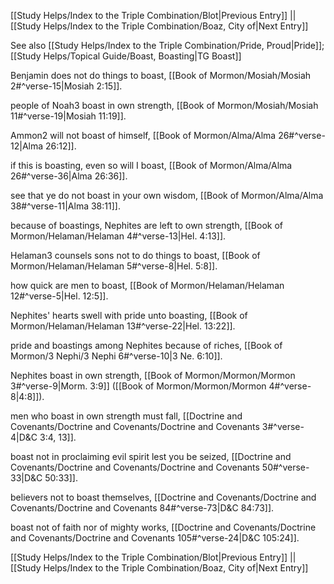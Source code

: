 [[Study Helps/Index to the Triple Combination/Blot|Previous Entry]]  ||  [[Study Helps/Index to the Triple Combination/Boaz, City of|Next Entry]]

 See also [[Study Helps/Index to the Triple Combination/Pride, Proud|Pride]]; [[Study Helps/Topical Guide/Boast, Boasting|TG Boast]]

 Benjamin does not do things to boast, [[Book of Mormon/Mosiah/Mosiah 2#^verse-15|Mosiah 2:15]].

 people of Noah3 boast in own strength, [[Book of Mormon/Mosiah/Mosiah 11#^verse-19|Mosiah 11:19]].

 Ammon2 will not boast of himself, [[Book of Mormon/Alma/Alma 26#^verse-12|Alma 26:12]].

 if this is boasting, even so will I boast, [[Book of Mormon/Alma/Alma 26#^verse-36|Alma 26:36]].

 see that ye do not boast in your own wisdom, [[Book of Mormon/Alma/Alma 38#^verse-11|Alma 38:11]].

 because of boastings, Nephites are left to own strength, [[Book of Mormon/Helaman/Helaman 4#^verse-13|Hel. 4:13]].

 Helaman3 counsels sons not to do things to boast, [[Book of Mormon/Helaman/Helaman 5#^verse-8|Hel. 5:8]].

 how quick are men to boast, [[Book of Mormon/Helaman/Helaman 12#^verse-5|Hel. 12:5]].

 Nephites' hearts swell with pride unto boasting, [[Book of Mormon/Helaman/Helaman 13#^verse-22|Hel. 13:22]].

 pride and boastings among Nephites because of riches, [[Book of Mormon/3 Nephi/3 Nephi 6#^verse-10|3 Ne. 6:10]].

 Nephites boast in own strength, [[Book of Mormon/Mormon/Mormon 3#^verse-9|Morm. 3:9]] ([[Book of Mormon/Mormon/Mormon 4#^verse-8|4:8]]).

 men who boast in own strength must fall, [[Doctrine and Covenants/Doctrine and Covenants/Doctrine and Covenants 3#^verse-4|D&C 3:4, 13]].

 boast not in proclaiming evil spirit lest you be seized, [[Doctrine and Covenants/Doctrine and Covenants/Doctrine and Covenants 50#^verse-33|D&C 50:33]].

 believers not to boast themselves, [[Doctrine and Covenants/Doctrine and Covenants/Doctrine and Covenants 84#^verse-73|D&C 84:73]].

 boast not of faith nor of mighty works, [[Doctrine and Covenants/Doctrine and Covenants/Doctrine and Covenants 105#^verse-24|D&C 105:24]].

[[Study Helps/Index to the Triple Combination/Blot|Previous Entry]]  ||  [[Study Helps/Index to the Triple Combination/Boaz, City of|Next Entry]]